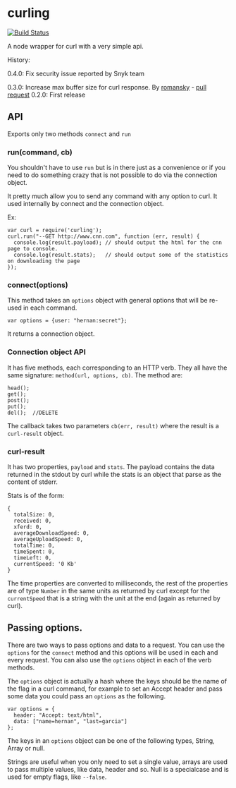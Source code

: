 curling
=======

[![Build Status](https://travis-ci.org/hgarcia/curling.png?branch=master)](https://travis-ci.org/hgarcia/curling)

A node wrapper for curl with a very simple api.

History:

0.4.0: Fix security issue reported by Snyk team

0.3.0: Increase max buffer size for curl response. By [romansky](https://github.com/romansky) - [pull request](https://github.com/hgarcia/curling/pull/1)
0.2.0: First release

## API

Exports only two methods `connect` and `run`

### run(command, cb)

You shouldn't have to use `run` but is in there just as a convenience or if you need to do something crazy that is not possible to do via the connection object.

It pretty much allow you to send any command with any option to curl. It used internally by connect and the connection object.

Ex:

    var curl = require('curling');
    curl.run("--GET http://www.cnn.com", function (err, result) {
      console.log(result.payload); // should output the html for the cnn page to console.
      console.log(result.stats);   // should output some of the statistics on downloading the page
    });

### connect(options)

This method takes an `options` object with general options that will be re-used in each command.

    var options = {user: "hernan:secret"};

It returns a connection object.

### Connection object API

It has five methods, each corresponding to an HTTP verb. They all have the same signature: `method(url, options, cb)`. The method are:

    head();
    get();
    post();
    put();
    del();  //DELETE

The callback takes two parameters `cb(err, result)` where the result is a `curl-result` object.


### curl-result

It has two properties, `payload` and `stats`. The payload contains the data returned in the stdout by curl while the stats is an object that parse as the content of stderr.

Stats is of the form:

    {
      totalSize: 0,
      received: 0,
      xferd: 0,
      averageDownloadSpeed: 0,
      averageUploadSpeed: 0,
      totalTime: 0,
      timeSpent: 0,
      timeLeft: 0,
      currentSpeed: '0 Kb'
    }

The time properties are converted to milliseconds, the rest of the properties are of type `Number` in the same units as returned by curl except for the `currentSpeed` that is a string with the unit at the end (again as returned by curl).

## Passing options.

There are two ways to pass options and data to a request.
You can use the `options` for the `connect` method and this options will be used in each and every request.
You can also use the `options` object in each of the verb methods.

The `options` object is actually a hash where the keys should be the name of the flag in a curl command, for example to set an Accept header and pass some data you could pass an `options` as the following.

    var options = {
      header: "Accept: text/html",
      data: ["name=hernan", "last=garcia"]
    };

The keys in an `options` object can be one of the following types, String, Array or null.

Strings are useful when you only need to set a single value, arrays are used to pass multiple values, like data, header and so. Null is a specialcase and is used for empty flags, like `--false`.
